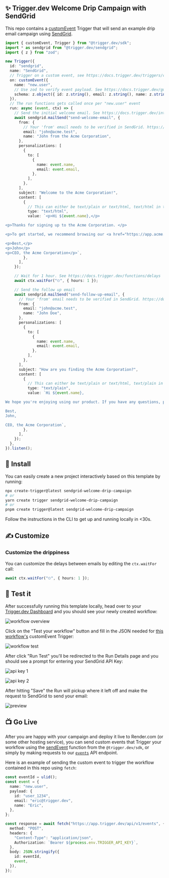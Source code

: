 ## ✨ Trigger.dev Welcome Drip Campaign with SendGrid

This repo contains a [customEvent](https://docs.trigger.dev/triggers/custom-events) Trigger that will send an example drip email campaign using [SendGrid](https://sendgrid.com/).

```ts
import { customEvent, Trigger } from "@trigger.dev/sdk";
import * as sendgrid from "@trigger.dev/sendgrid";
import { z } from "zod";

new Trigger({
  id: "sendgrid",
  name: "SendGrid",
  // Trigger on a custom event, see https://docs.trigger.dev/triggers/custom-events
  on: customEvent({
    name: "new.user",
    // Use zod to verify event payload. See https://docs.trigger.dev/guides/zod
    schema: z.object({ id: z.string(), email: z.string(), name: z.string() }),
  }),
  // The run functions gets called once per "new.user" event
  run: async (event, ctx) => {
    // Send the initial welcome email. See https://docs.trigger.dev/integrations/apis/sendgrid/actions/mail-send
    await sendgrid.mailSend("send-welcome-email", {
      from: {
        // Your 'from' email needs to be verified in SendGrid. https://docs.sendgrid.com/for-developers/sending-email/sender-identity
        email: "john@acme.test",
        name: "John from the Acme Corporation",
      },
      personalizations: [
        {
          to: [
            {
              name: event.name,
              email: event.email,
            },
          ],
        },
      ],
      subject: "Welcome to the Acme Corporation!",
      content: [
        {
          // This can either be text/plain or text/html, text/html in this case
          type: "text/html",
          value: `<p>Hi ${event.name},</p>

<p>Thanks for signing up to the Acme Corporation. </p>

<p>To get started, we recommend browsing our <a href="https://app.acme.test/templates">templates</a>.</p>

<p>Best,</p>
<p>John</p>
<p>CEO, the Acme Corporation</p>`,
        },
      ],
    });

    // Wait for 1 hour. See https://docs.trigger.dev/functions/delays
    await ctx.waitFor("⏲", { hours: 1 });

    // Send the follow up email
    await sendgrid.mailSend("send-follow-up-email", {
      // Your 'from' email needs to be verified in SendGrid. https://docs.sendgrid.com/for-developers/sending-email/sender-identity
      from: {
        email: "john@acme.test",
        name: "John Doe",
      },
      personalizations: [
        {
          to: [
            {
              name: event.name,
              email: event.email,
            },
          ],
        },
      ],
      subject: "How are you finding the Acme Corporation?",
      content: [
        {
          // This can either be text/plain or text/html, text/plain in this case
          type: "text/plain",
          value: `Hi ${event.name},

We hope you're enjoying using our product. If you have any questions, please get in touch!

Best,
John,

CEO, the Acme Corporation`,
        },
      ],
    });
  },
}).listen();
```

## 🔧 Install

You can easily create a new project interactively based on this template by running:

```sh
npx create-trigger@latest sendgrid-welcome-drip-campaign
# or
yarn create trigger sendgrid-welcome-drip-campaign
# or
pnpm create trigger@latest sendgrid-welcome-drip-campaign
```

Follow the instructions in the CLI to get up and running locally in <30s.

## ✍️ Customize

### Customize the drippiness

You can customize the delays between emails by editing the `ctx.waitFor` call:

```ts
await ctx.waitFor("⏲", { hours: 1 });
```

## 🧪 Test it

After successfully running this template locally, head over to your [Trigger.dev Dashboard](https://app.trigger.dev) and you should see your newly created workflow:

![workflow overview](https://imagedelivery.net/3TbraffuDZ4aEf8KWOmI_w/d87d58e5-b5d6-4032-2ece-4c4d20c23100/public)

Click on the "Test your workflow" button and fill in the JSON needed for [this workflow's](src/index.tsx#L14) customEvent Trigger:

![workflow test](https://imagedelivery.net/3TbraffuDZ4aEf8KWOmI_w/4c6f0510-80dd-49dd-93d4-1087e13f8700/public)

After click "Run Test" you'll be redirected to the Run Details page and you should see a prompt for entering your SendGrid API Key:

![api key 1](https://imagedelivery.net/3TbraffuDZ4aEf8KWOmI_w/0708d833-65c2-415e-4eab-13d9dcb70900/public)

![api key 2](https://imagedelivery.net/3TbraffuDZ4aEf8KWOmI_w/428b0e00-6de4-4e5d-567b-6ae0cb037500/public)

After hitting "Save" the Run will pickup where it left off and make the request to SendGrid to send your email:

![preview](https://imagedelivery.net/3TbraffuDZ4aEf8KWOmI_w/ccdc3467-43ee-408f-7fb2-40a42f344a00/public)

## 📺 Go Live

After you are happy with your campaign and deploy it live to Render.com (or some other hosting service), you can send custom events that Trigger your workflow using the [sendEvent](https://docs.trigger.dev/reference/send-event) function from the `@trigger.dev/sdk`, or simply by making requests to our [`events`](https://docs.trigger.dev/api-reference/events/sendEvent) API endpoint.

Here is an example of sending the custom event to trigger the workflow contained in this repo using `fetch`:

```ts
const eventId = ulid();
const event = {
  name: "new.user",
  payload: {
    id: "user_1234",
    email: "eric@trigger.dev",
    name: "Eric",
  },
};

const response = await fetch("https://app.trigger.dev/api/v1/events", {
  method: "POST",
  headers: {
    "Content-Type": "application/json",
    Authorization: `Bearer ${process.env.TRIGGER_API_KEY}`,
  },
  body: JSON.stringify({
    id: eventId,
    event,
  }),
});
```
